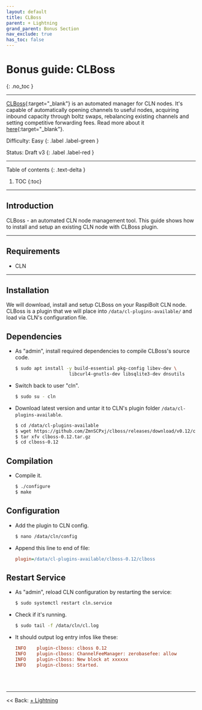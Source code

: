 ```yaml
---
layout: default
title: CLBoss
parent: + Lightning
grand_parent: Bonus Section
nav_exclude: true
has_toc: false
---
```


# Bonus guide: CLBoss
{: .no_toc }

---

[CLBoss](https://github.com/ZmnSCPxj/clboss){:target="_blank"} 
is an automated manager for CLN nodes. It's capable of automatically opening channels to useful nodes, acquiring inbound capacity through boltz swaps, rebalancing existing channels and setting competitive forwarding fees.
Read more about it [here](https://zmnscpxj.github.io/clboss/index.html){:target="_blank"}.

Difficulty: Easy
{: .label .label-green }

Status: Draft v3
{: .label .label-red }

---

Table of contents
{: .text-delta }

1. TOC
{:toc}

---

## Introduction

CLBoss - an automated CLN node management tool. This guide shows how to install and setup an existing CLN node with CLBoss plugin.

---

## Requirements

* CLN

---

## Installation

We will download, install and setup CLBoss on your RaspiBolt CLN node. CLBoss is a plugin that we will place into `/data/cl-plugins-available/` and load via CLN's configuration file.

## Dependencies

* As "admin", install required dependencies to compile CLBoss's source code.

  ```sh
  $ sudo apt install -y build-essential pkg-config libev-dev \
                      libcurl4-gnutls-dev libsqlite3-dev dnsutils
  ```

* Switch back to user "cln".

  ```sh
  $ sudo su - cln
  ```

* Download latest version and untar it to CLN's plugin folder `/data/cl-plugins-available`.

  ```sh
  $ cd /data/cl-plugins-available
  $ wget https://github.com/ZmnSCPxj/clboss/releases/download/v0.12/clboss-0.12.tar.gz
  $ tar xfv clboss-0.12.tar.gz
  $ cd clboss-0.12
  ```

## Compilation

* Compile it.
  ```sh
  $ ./configure
  $ make
  ```

## Configuration

* Add the plugin to CLN config.

  ```sh
  $ nano /data/cln/config
  ```

* Append this line to end of file:

  ```ini
  plugin=/data/cl-plugins-available/clboss-0.12/clboss
  ```

## Restart Service

* As "admin", reload CLN configuration by restarting the service:

  ```sh
  $ sudo systemctl restart cln.service
  ```

* Check if it's running.

  ```sh
  $ sudo tail -f /data/cln/cl.log
  ```

* It should output log entry infos like these:

  ```ini
  INFO    plugin-clboss: clboss 0.12
  INFO    plugin-clboss: ChannelFeeManager: zerobasefee: allow
  INFO    plugin-clboss: New block at xxxxxx
  INFO    plugin-clboss: Started.
  ```

<br /><br />

---

<< Back: [+ Lightning](index.md)
